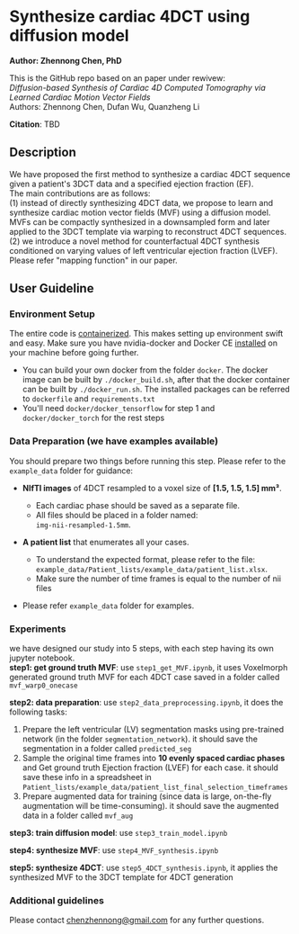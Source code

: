 # Synthesize cardiac 4DCT using diffusion model
**Author: Zhennong Chen, PhD**<br />

This is the GitHub repo based on an paper under rewivew: <br />
*Diffusion-based Synthesis of Cardiac 4D Computed Tomography via Learned Cardiac Motion Vector Fields*<br />
Authors: Zhennong Chen, Dufan Wu, Quanzheng Li<br />

**Citation**: TBD

## Description
We have proposed the first method to synthesize a cardiac 4DCT sequence given a patient's 3DCT data and a specified ejection fraction (EF).<br />
The main contributions  are as follows:<br />
(1) instead of directly synthesizing 4DCT data, we propose to learn and synthesize cardiac motion vector fields (MVF) using a diffusion model. MVFs can be compactly synthesized in a downsampled form and later applied to the 3DCT template via warping to reconstruct 4DCT sequences.<br />
(2) we introduce a novel method for counterfactual 4DCT synthesis conditioned on varying values of left ventricular ejection fraction (LVEF). Please refer "mapping function" in our paper.<br />


## User Guideline
### Environment Setup
The entire code is [containerized](https://www.docker.com/resources/what-container). This makes setting up environment swift and easy. Make sure you have nvidia-docker and Docker CE [installed](https://docs.nvidia.com/datacenter/cloud-native/container-toolkit/install-guide.html#docker) on your machine before going further. <br />
- You can build your own docker from the folder ```docker```. The docker image can be built by ```./docker_build.sh```, after that the docker container can be built by ```./docker_run.sh```. The installed packages can be referred to ```dockerfile``` and ```requirements.txt``` <br />
- You'll need  ```docker/docker_tensorflow``` for step 1 and ```docker/docker_torch``` for the rest steps<br />

### Data Preparation (we have examples available)
You should prepare two things before running this step. Please refer to the `example_data` folder for guidance:

- **NIfTI images** of 4DCT resampled to a voxel size of **[1.5, 1.5, 1.5] mm³**.  
   - Each cardiac phase should be saved as a separate file.  
   - All files should be placed in a folder named:  
     `img-nii-resampled-1.5mm`.

- **A patient list** that enumerates all your cases.  
   - To understand the expected format, please refer to the file:  
     `example_data/Patient_lists/example_data/patient_list.xlsx`.
   - Make sure the number of time frames is equal to the number of nii files

- Please refer ```example_data``` folder for examples.


### Experiments
we have designed our study into 5 steps, with each step having its own jupyter notebook.<br /> 
**step1: get ground truth MVF**: use ```step1_get_MVF.ipynb```, it uses Voxelmorph generated ground truth MVF for each 4DCT case saved in a folder called ```mvf_warp0_onecase``` <br /> 

**step2: data preparation**: use ```step2_data_preprocessing.ipynb```, it does the following tasks:
1. Prepare the left ventricular (LV) segmentation masks using pre-trained network (in the folder ```segmentation_network```). it should save the segmentation in a folder called ```predicted_seg``` <br /> 
2. Sample the original time frames into **10 evenly spaced cardiac phases** and Get ground truth Ejection fraction (LVEF) for each case. it should save these info in a spreadsheet in ```Patient_lists/example_data/patient_list_final_selection_timeframes``` <br /> 
3. Prepare augmented data for training (since data is large, on-the-fly augmentation will be time-consuming). it should save the augmented data in a folder called ```mvf_aug``` <br /> 

**step3: train diffusion model**: use ```step3_train_model.ipynb``` <br /> 

**step4: synthesize MVF**: use ```step4_MVF_synthesis.ipynb``` <br /> 

**step5: synthesize 4DCT**: use ```step5_4DCT_synthesis.ipynb```, it applies the synthesized MVF to the 3DCT template for 4DCT generation <br /> 

### Additional guidelines 
Please contact chenzhennong@gmail.com for any further questions.



